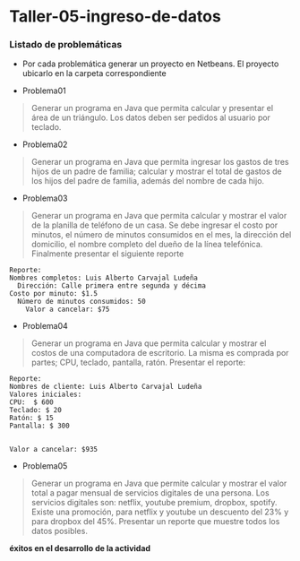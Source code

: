 # Taller-05-ingreso-de-datos

### Listado de problemáticas
- Por cada problemática generar un proyecto en Netbeans. El proyecto ubicarlo en la carpeta correspondiente

* Problema01
> Generar un programa en Java que permita calcular y presentar el área de un triángulo. Los datos deben ser pedidos al usuario por teclado.

* Problema02
> Generar un programa en Java que permita ingresar los gastos de tres hijos de un padre de familia; calcular y  mostrar el total de gastos de los hijos del padre de familia, además del nombre de cada hijo.

* Problema03
> Generar un programa en Java que permita calcular y mostrar el valor de la planilla de teléfono de un casa. Se debe ingresar el costo por minutos, el número de minutos consumidos en el mes, la dirección del domicilio, el nombre completo del dueño de la línea telefónica. Finalmente presentar el siguiente reporte

```
Reporte:
Nombres completos: Luis Alberto Carvajal Ludeña
  Dirección: Calle primera entre segunda y décima
Costo por minuto: $1.5
  Número de minutos consumidos: 50
    Valor a cancelar: $75
```

* Problema04
> Generar un programa en Java que permita calcular y mostrar el costos de una computadora de escritorio. La misma es comprada por partes; CPU, teclado, pantalla, ratón. Presentar el reporte:

```
Reporte:
Nombres de cliente: Luis Alberto Carvajal Ludeña
Valores iniciales:
CPU:  $ 600
Teclado: $ 20
Ratón: $ 15
Pantalla: $ 300


Valor a cancelar: $935
```

* Problema05
> Generar un programa en Java que permite calcular y mostrar el valor total a pagar mensual de servicios digitales de una persona. Los servicios digitales son: netflix, youtube premium, dropbox, spotify. Existe una promoción, para netflix y youtube un descuento del 23% y para dropbox del 45%. Presentar un reporte que muestre todos los datos posibles.


**éxitos en el desarrollo de la actividad**
